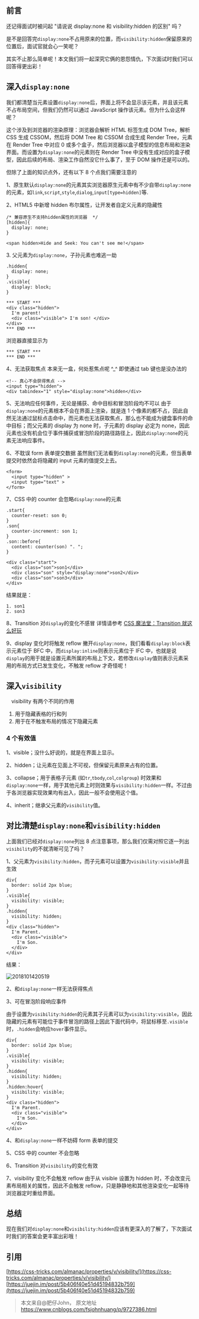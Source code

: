 ## 前言

还记得面试时被问起 "请说说 display:none 和 visibility:hidden 的区别" 吗？

是不是回答完`display:none`不占用原来的位置，而`visibility:hidden`保留原来的位置后，面试官就会心一笑呢？

其实不止那么简单呢！本文我们将一起深究它俩的恩怨情仇，下次面试时我们可以回答得更出彩！

## 深入`display:none`

我们都清楚当元素设置`display:none`后，界面上将不会显示该元素，并且该元素不占布局空间，但我们仍然可以通过 JavaScript 操作该元素。但为什么会这样呢？

这个涉及到浏览器的渲染原理：浏览器会解析 HTML 标签生成 DOM Tree，解析 CSS 生成 CSSOM，然后将 DOM Tree 和 CSSOM 合成生成 Render Tree，元素在 Render Tree 中对应 0 或多个盒子，然后浏览器以盒子模型的信息布局和渲染界面。而设置为`display:none`的元素则在 Render Tree 中没有生成对应的盒子模型，因此后续的布局、渲染工作自然没它什么事了，至于 DOM 操作还是可以的。

但除了上面的知识点外，还有以下 8 个点我们需要注意的

1、原生默认`display:none`的元素其实浏览器原生元素中有不少自带`display:none`的元素，如`link`,`script`,`style`,`dialog`,`input[type=hidden]`等.

2、HTML5 中新增 hidden 布尔属性，让开发者自定义元素的隐藏性

```
/* 兼容原生不支持hidden属性的浏览器  */
[hidden]{
  display: none;
}

<span hidden>Hide and Seek: You can't see me!</span>
```

3\. 父元素为`display:none`，子孙元素也难逃一劫

```
.hidden{
  display: none;
}
.visible{
  display: block;
}

*** START ***
<div class="hidden">
  I'm parent!
  <div class="visible"> I'm son! </div>
</div>
*** END ***
```

浏览器直接显示为

```
*** START ***
*** END ***
```

4、无法获取焦点
本来无一盒，何处惹焦点呢 ^_^ 即使通过 tab 键也是没办法的

```
<!-- 真心不会获得焦点 -->
<input type="hidden">
<div tabindex="1" style="display:none">hidden</div>
```

5、无法响应任何事件，无论是捕获、命中目标和冒泡阶段均不可以
由于`display:none`的元素根本不会在界面上渲染，就是连 1 个像素的都不占，因此自然无法通过鼠标点击命中，而元素也无法获取焦点，那么也不能成为键盘事件的命中目标；而父元素的 display 为 none 时，子元素的 display 必定为 none，因此元素也没有机会位于事件捕获或冒泡阶段的路径路径上，因此`display:none`的元素无法响应事件。

6、不耽误 form 表单提交数据
虽然我们无法看到`display:none`的元素，但当表单提交时依然会将隐藏的 input 元素的值提交上去。

```
<form>
  <input type="hidden" >
  <input type="text" >
</form>
```

7、CSS 中的 counter 会忽略`display:none`的元素

```
.start{
  counter-reset: son 0;
}
.son{
  counter-increment: son 1;
}
.son::before{
  content: counter(son) ". ";
}

<div class="start">
  <div class="son">son1</div>
  <div class="son" style="display:none">son2</div>
  <div class="son">son3</div>
</div>
```

结果就是：

```
1. son1
2. son3
```

8、Transition 对`display`的变化不感冒
详情请参考 [CSS 魔法堂：Transition 就这么好玩](https://www.cnblogs.com/fsjohnhuang/p/9143035.html)

9、display 变化时将触发 reflow
撇开`display:none`，我们看看`display:block`表示元素位于 BFC 中，而`display:inline`则表示元素位于 IFC 中，也就是说`display`的用于就是设置元素所属的布局上下文，若修改`display`值则表示元素采用的布局方式已发生变化，不触发 reflow 才奇怪呢！

## 深入`visibility`

 visibility 有两个不同的作用

1. 用于隐藏表格的行和列
2. 用于在不触发布局的情况下隐藏元素

### 4 个有效值

1、visible；没什么好说的，就是在界面上显示。

2、hidden；让元素在见面上不可视，但保留元素原来占有的位置。

3、collapse；用于表格子元素 (如`tr`,`tbody`,`col`,`colgroup`) 时效果和`display:none`一样，用于其他元素上时则效果与`visibility:hidden`一样。不过由于各浏览器实现效果均有出入，因此一般不会使用这个值。

4、inherit；继承父元素的`visibility`值。

## 对比清楚`display:none`和`visibility:hidden`

上面我们已经对`display:none`列出 8 点注意事项，那么我们仅需对照它逐一列出`visibility`的不就清晰可见了吗？

1、父元素为`visibility:hidden`，而子元素可以设置为`visibility:visible`并且生效

```
div{
  border: solid 2px blue;
}
.visible{
  visibility: visible;
}
.hidden{
  visibility: hidden;
}
<div class="hidden">
  I'm Parent.
  <div class="visible">
    I'm Son.
  </div>
</div>
```

结果：

![2018101420519](https://cdn.chenrf.com/2018101420519.png)

2、和`display:none`一样无法获得焦点

3、可在冒泡阶段响应事件

由于设置为`visibility:hidden`的元素其子元素可以为`visibility:visible`，因此隐藏的元素有可能位于事件冒泡的路径上因此下面代码中，将鼠标移至`.visible`时，`.hidden`会响应`hover`事件显示。

```
div{
  border: solid 2px blue;
}
.visible{
  visibility: visible;
}
.hidden{
  visibility: hidden;
}
.hidden:hover{
  visibility: visible;
}
<div class="hidden">
  I'm Parent.
  <div class="visible">
    I'm Son.
  </div>
</div>
```

4、和`display:none`一样不妨碍 form 表单的提交

5、CSS 中的 counter 不会忽略

6、Transition 对`visibility`的变化有效

7、visibility 变化不会触发 reflow
由于从 visible 设置为 hidden 时，不会改变元素布局相关的属性，因此不会触发 reflow，只是静静地和其他渲染变化一起等待浏览器定时重绘界面。

## 总结

现在我们对`display:none`和`visibility:hidden`应该有更深入的了解了，下次面试时我们的答案会更丰富出彩哦！

## 引用
[https://css-tricks.com/almanac/properties/v/visibility/](https://css-tricks.com/almanac/properties/v/visibility/)
[https://juejin.im/post/5b406f40e51d45194832b759](https://juejin.im/post/5b406f40e51d45194832b759)

> 本文来自@肥仔John， 原文地址 https://www.cnblogs.com/fsjohnhuang/p/9727386.html